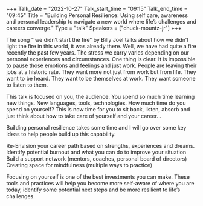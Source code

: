 +++
Talk_date = "2022-10-27"
Talk_start_time = "09:15"
Talk_end_time = "09:45"
Title = "Building Personal Resilience:  Using self care, awareness and personal leadership to navigate  a new world where life’s challenges and careers converge."
Type = "talk"
Speakers = ["chuck-mountz-jr"]
+++

The song “ we didn’t start the fire” by Billy Joel talks about how we didn’t light the fire in this world, it was already there.  Well, we have had quite a fire recently the past few years. The stress we carry varies depending on our personal experiences and circumstances. One thing is clear.  It is impossible to pause those emotions and feelings and just work. People are leaving their jobs at a historic rate. They want more not just from work but from life. They want to be heard. They want to be themselves at work. They want someone to listen to them. 

This talk is focused on you, the audience.  You spend so much time learning new things.  New languages, tools, technologies.  How much time do you spend on yourself?  This is now time for you to sit back, listen, absorb and just think about how to take care of yourself and your career. .  

Building personal resilience takes some time and I will go over some key ideas to help people build up this capability.

Re-Envision your career path based on strengths, experiences and dreams.
Identify potential burnout and what you can do to improve your situation
Build a support network (mentors, coaches, personal board of directors)
Creating space for mindfulness (multiple ways to practice)

Focusing on yourself is one of the best investments you can make.  These tools and practices will help you become more self-aware of where you are today, identify some potential next steps and be more resilient to life’s challenges.


